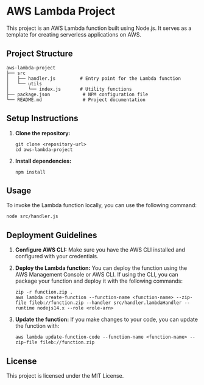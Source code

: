 # AWS Lambda Project

This project is an AWS Lambda function built using Node.js. It serves as a template for creating serverless applications on AWS.

## Project Structure

```
aws-lambda-project
├── src
│   ├── handler.js         # Entry point for the Lambda function
│   └── utils
│       └── index.js       # Utility functions
├── package.json            # NPM configuration file
└── README.md               # Project documentation
```

## Setup Instructions

1. **Clone the repository:**
   ```
   git clone <repository-url>
   cd aws-lambda-project
   ```

2. **Install dependencies:**
   ```
   npm install
   ```

## Usage

To invoke the Lambda function locally, you can use the following command:

```
node src/handler.js
```

## Deployment Guidelines

1. **Configure AWS CLI:**
   Make sure you have the AWS CLI installed and configured with your credentials.

2. **Deploy the Lambda function:**
   You can deploy the function using the AWS Management Console or AWS CLI. If using the CLI, you can package your function and deploy it with the following commands:

   ```
   zip -r function.zip .
   aws lambda create-function --function-name <function-name> --zip-file fileb://function.zip --handler src/handler.lambdaHandler --runtime nodejs14.x --role <role-arn>
   ```

3. **Update the function:**
   If you make changes to your code, you can update the function with:

   ```
   aws lambda update-function-code --function-name <function-name> --zip-file fileb://function.zip
   ```

## License

This project is licensed under the MIT License.